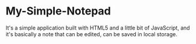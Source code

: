 # My-Simple-Notepad
It's a simple application built with HTML5 and a little bit of JavaScript, and it's basically a note that can be edited, can be saved in local storage.
